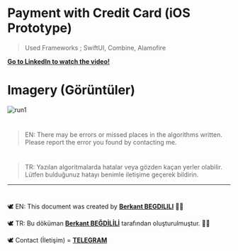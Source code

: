 # Payment with Credit Card (iOS Prototype)

> Used Frameworks ; SwiftUI, Combine, Alamofire


[**Go to LinkedIn to watch the video!**](https://www.linkedin.com/feed/update/urn:li:activity:6676341083112267776/ "LinkedIN: berkantbegdilili")

# Imagery (Görüntüler)
![run1](https://github.com/berkantbegdilili/PaymentWithCreditCard-SwiftUI/blob/master/img/ss.png)


#
> EN: There may be errors or missed places in the algorithms written. Please report the error you found by contacting me.
#
> TR: Yazılan algoritmalarda hatalar veya gözden kaçan yerler olabilir. Lütfen bulduğunuz hatayı benimle iletişime geçerek bildirin.

________________________________
#
🕊 EN: This document was created by [**Berkant BEGDILILI**](https://www.linkedin.com/in/berkantbegdilili/ "LinkedIN: berkantbegdilili")  ✌🏼

🕊 TR: Bu döküman [**Berkant BEĞDİLİLİ**](https://www.linkedin.com/in/berkantbegdilili/ "LinkedIN: berkantbegdilili") tarafından oluşturulmuştur. ✌🏼

🕊 Contact (İletişim) = [**TELEGRAM**](https://t.me/berkantbegdilili/ "Telegram: @berkantbegdilili")




